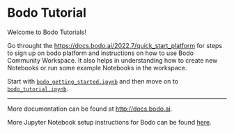 # Bodo Tutorial
Welcome to Bodo Tutorials!

Go throught the https://docs.bodo.ai/2022.7/quick_start_platform  for steps to sign up on bodo platform and instructions on how to use Bodo Community Workspace. It also helps in understanding how to create new Notebooks or run some example Notebooks in the workspace.
    
Start with [`bodo_getting_started.ipynb`](bodo_getting_started.ipynb) 
and then move on to [`bodo_tutorial.ipynb`](bodo_tutorial.ipynb).

_________________________
More documentation can be found at http://docs.bodo.ai.

More Jupyter Notebook setup instructions for Bodo can be found [here](https://docs.bodo.ai/installation_and_setup/ipyparallel/#ipyparallelsetup).

